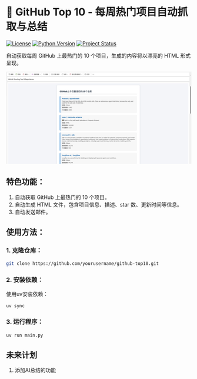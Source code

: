 # 🚀 GitHub Top 10 - 每周热门项目自动抓取与总结

[![License](https://img.shields.io/badge/license-MIT-blue.svg)](https://opensource.org/licenses/MIT)
[![Python Version](https://img.shields.io/badge/python-3.x-yellow.svg)](https://www.python.org/)
[![Project Status](https://img.shields.io/badge/status-active-brightgreen.svg)](https://github.com/yourusername/github-top10)

自动获取每周 GitHub 上最热门的 10 个项目，生成的内容将以漂亮的 HTML 形式呈现。

![项目封面](https://github.com/RyanChen1997/gitTop10/blob/main/image/gittop10.jpg?raw=true)

## 特色功能：
1. 自动获取 GitHub 上最热门的 10 个项目。
2. 自动生成 HTML 文件，包含项目信息、描述、star 数、更新时间等信息。
3. 自动发送邮件。

## 使用方法：
### 1. 克隆仓库：
```bash
git clone https://github.com/yourusername/github-top10.git
```

### 2. 安装依赖：
使用uv安装依赖：
```bash
uv sync
```

### 3. 运行程序：
```bash
uv run main.py
```

## 未来计划
1. 添加AI总结的功能